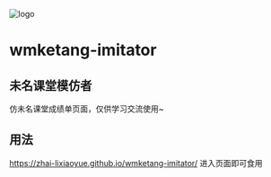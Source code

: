 ![logo](https://github.com/ZHAI-lixiaoyue/wmketang-imitator/assets/87556775/a4b214dc-0567-4315-96d1-95abc7e6cb97)
# wmketang-imitator

## 未名课堂模仿者
仿未名课堂成绩单页面，仅供学习交流使用~

## 用法
https://zhai-lixiaoyue.github.io/wmketang-imitator/
进入页面即可食用
